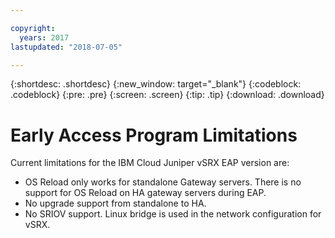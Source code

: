 ```yaml
---

copyright:
  years: 2017
lastupdated: "2018-07-05"

---
```


{:shortdesc: .shortdesc}
{:new_window: target="_blank"}
{:codeblock: .codeblock}
{:pre: .pre}
{:screen: .screen}
{:tip: .tip}
{:download: .download}

# Early Access Program Limitations

Current limitations for the IBM Cloud Juniper vSRX EAP version are:
* OS Reload only works for standalone Gateway servers. There is no support for OS Reload on HA gateway servers during EAP.
* No upgrade support from standalone to HA.
* No SRIOV support. Linux bridge is used in the network configuration for vSRX.
